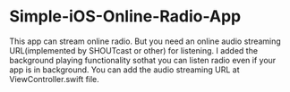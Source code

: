 # Simple-iOS-Online-Radio-App

This app can stream online radio. But you need an online audio streaming URL(implemented by SHOUTcast or other) for listening.
I added the background playing functionality sothat you can listen radio even if your app is in background.
You can add the audio streaming URL at ViewController.swift file.
